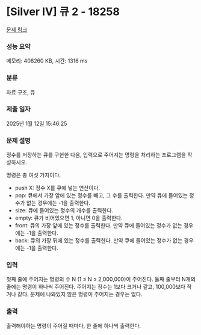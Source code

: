 # [Silver IV] 큐 2 - 18258 

[문제 링크](https://www.acmicpc.net/problem/18258) 

### 성능 요약

메모리: 408260 KB, 시간: 1316 ms

### 분류

자료 구조, 큐

### 제출 일자

2025년 1월 12일 15:46:25

### 문제 설명

<p style="user-select: auto !important;">정수를 저장하는 큐를 구현한 다음, 입력으로 주어지는 명령을 처리하는 프로그램을 작성하시오.</p>

<p style="user-select: auto !important;">명령은 총 여섯 가지이다.</p>

<ul style="user-select: auto !important;">
	<li style="user-select: auto !important;">push X: 정수 X를 큐에 넣는 연산이다.</li>
	<li style="user-select: auto !important;">pop: 큐에서 가장 앞에 있는 정수를 빼고, 그 수를 출력한다. 만약 큐에 들어있는 정수가 없는 경우에는 -1을 출력한다.</li>
	<li style="user-select: auto !important;">size: 큐에 들어있는 정수의 개수를 출력한다.</li>
	<li style="user-select: auto !important;">empty: 큐가 비어있으면 1, 아니면 0을 출력한다.</li>
	<li style="user-select: auto !important;">front: 큐의 가장 앞에 있는 정수를 출력한다. 만약 큐에 들어있는 정수가 없는 경우에는 -1을 출력한다.</li>
	<li style="user-select: auto !important;">back: 큐의 가장 뒤에 있는 정수를 출력한다. 만약 큐에 들어있는 정수가 없는 경우에는 -1을 출력한다.</li>
</ul>

### 입력 

 <p style="user-select: auto !important;">첫째 줄에 주어지는 명령의 수 N (1 ≤ N ≤ 2,000,000)이 주어진다. 둘째 줄부터 N개의 줄에는 명령이 하나씩 주어진다. 주어지는 정수는 1보다 크거나 같고, 100,000보다 작거나 같다. 문제에 나와있지 않은 명령이 주어지는 경우는 없다.</p>

### 출력 

 <p style="user-select: auto !important;">출력해야하는 명령이 주어질 때마다, 한 줄에 하나씩 출력한다.</p>

